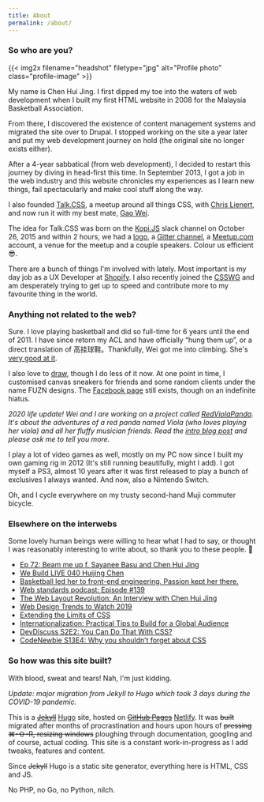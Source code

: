 ```yaml
---
title: About
permalink: /about/
---
```

### So who are you?

{{< img2x filename="headshot" filetype="jpg" alt="Profile photo" class="profile-image" >}}

My name is Chen Hui Jing. I first dipped my toe into the waters of web development when I built my first HTML website in 2008 for the Malaysia Basketball Association. 

From there, I discovered the existence of content management systems and migrated the site over to Drupal. I stopped working on the site a year later and put my web development journey on hold (the original site no longer exists either). 

After a 4-year sabbatical (from web development), I decided to restart this journey by diving in head-first this time. In September 2013, I got a job in the web industry and this website chronicles my experiences as I learn new things, fail spectacularly and make cool stuff along the way.

I also founded [Talk.CSS](https://singaporecss.github.io), a meetup around all things CSS, with [Chris Lienert](https://twitter.com/cliener), and now run it with my best mate, [Gao Wei](https://twitter.com/wgao19).

The idea for Talk.CSS was born on the [Kopi.JS](http://kopijs.org/) slack channel on October 26, 2015 and within 2 hours, we had a [logo](https://github.com/Singapore-CSS/logo), a [Gitter channel](https://gitter.im/Singapore-CSS/discussions), a [Meetup.com](http://www.meetup.com/Singapore-CSS/) account, a venue for the meetup and a couple speakers. Colour us efficient <span class="emoji" role="img" tabindex="0" aria-label="smiling face with sunglasses">&#x1F60E;</span>.

There are a bunch of things I'm involved with lately. Most important is my day job as a UX Developer at [Shopify](https://www.shopify.com/). I also recently joined the [CSSWG](https://wiki.csswg.org/) and am desperately trying to get up to speed and contribute more to my favourite thing in the world.

### Anything not related to the web?

Sure. I love playing basketball and did so full-time for 6 years until the end of 2011. I have since retorn my ACL and have officially “hung them up”, or a direct translation of 高挂球鞋。Thankfully, Wei got me into climbing. She's [very good at it](https://instagram.com/_weiclimbs).

I also love to [draw](http://cyern.deviantart.com), though I do less of it now. At one point in time, I customised canvas sneakers for friends and some random clients under the name FUZN designs. The [Facebook page](https://www.facebook.com/fuzndesigns?fref=ts) still exists, though on an indefinite hiatus.

*2020 life update! Wei and I are working on a project called [RedViolaPanda](https://redviolapanda.com/). It's about the adventures of a red panda named Viola (who loves playing her viola) and all her fluffy musician friends. Read the [intro blog post](/blog/what-is-red-viola-panda/) and please ask me to tell you more.*

I play a lot of video games as well, mostly on my PC now since I built my own gaming rig in 2012 (It's still running beautifully, might I add). I got myself a PS3, almost 10 years after it was first released to play a bunch of exclusives I always wanted. And now, also a Nintendo Switch.

Oh, and I cycle everywhere on my trusty second-hand Muji commuter bicycle.

### Elsewhere on the interwebs

<p class="no-margin">Some lovely human beings were willing to hear what I had to say, or thought I was reasonably interesting to write about, so thank you to these people. <span class="emoji" role="img" tabindex="0" aria-label="hugging face">&#x1F917;</span></p>

<ul>
  <li class="no-margin"><a href="https://web.archive.org/web/20170105035545/http://www.tomboy-tarts.com/tomboy-tirade-ep-72-comedy-podcast-beam-me-up-f-sayanee-basu-and-chen-huijing/">Ep 72: Beam me up f. Sayanee Basu and Chen Hui Jing</a></li>
  <li class="no-margin"><a href="https://web.archive.org/web/20170105040057/https://live.webuild.sg/040-huijing-chen/">We Build LIVE 040 Huijing Chen</a></li>
  <li class="no-margin"><a href="https://www.techinasia.com/talk/developer-spotlight-chen-huijing">Basketball led her to front-end engineering. Passion kept her there.</a></li>
  <li class="no-margin"><a href="https://youtu.be/aZP_ZigqM1k">Web standards podcast: Episode #139</a></li>
  <li class="no-margin"><a href="https://mediatemple.net/blog/tips/the-web-layout-revolution-with-css/">The Web Layout Revolution: An Interview with Chen Hui Jing</a></li>
  <li class="no-margin"><a href="https://www.shopify.com/partners/blog/web-design-trends#2019">Web Design Trends to Watch 2019</a></li>
  <li class="no-margin"><a href="https://www.welcometothejungle.com/en/articles/btc-css-limits">Extending the Limits of CSS</a></li>
  <li class="no-margin"><a href="https://www.shopify.com/partners/blog/internationalization">Internationalization: Practical Tips to Build for a Global Audience</a></li>
  <li class="no-margin"><a href="https://dev.to/devteam/devdiscuss-s2e2-you-can-do-that-with-css-3f9e">DevDiscuss S2E2: You Can Do That With CSS?</a></li>
  <li><a href="https://www.codenewbie.org/podcast/why-you-shouldn-t-forget-about-css">CodeNewbie S13E4: Why you shouldn’t forget about CSS</a></li>
</ul>

### So how was this site built?

With blood, sweat and tears! Nah, I'm just kidding.

*Update: major migration from Jekyll to Hugo which took 3 days during the COVID-19 pandemic.*

This is a ~~[Jekyll](http://jekyllrb.com/)~~ [Hugo](https://gohugo.io/) site, hosted on ~~[GitHub Pages](https://pages.github.com/)~~ [Netlify](https://www.netlify.com/). It was ~~built~~ migrated after months of procrastination and hours upon hours of ~~pressing ⌘-⇧-R, resizing windows~~ ploughing through documentation, googling and of course, actual coding. This site is a constant work-in-progress as I add tweaks, features and content. 

Since ~~Jekyll~~ Hugo is a static site generator, everything here is HTML, CSS and JS. 

No PHP, no Go, no Python, nilch.

